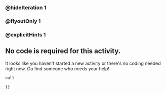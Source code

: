 ### @hideIteration 1 
### @flyoutOnly 1
### @explicitHints 1


## No code is required for this activity. 
It looks like you haven't started a new activity or there's no coding needed right now. Go find someone who needs your help!

```ghost
null
```
```template
{}
```